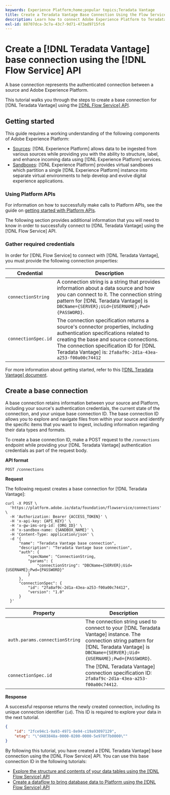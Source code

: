 ```yaml
---
keywords: Experience Platform;home;popular topics;Teradata Vantage
title: Create a Teradata Vantage Base Connection Using the Flow Service API
description: Learn how to connect Adobe Experience Platform to Teradata Vantage using the Flow Service API.
exl-id: 88707dca-3c7a-43c7-9d71-473ad9715fc6
---
```

# Create a [!DNL Teradata Vantage] base connection using the [!DNL Flow Service] API

A base connection represents the authenticated connection between a source and Adobe Experience Platform.

This tutorial walks you through the steps to create a base connection for [!DNL Teradata Vantage] using the [[!DNL Flow Service] API](https://www.adobe.io/experience-platform-apis/references/flow-service/).

## Getting started

This guide requires a working understanding of the following components of Adobe Experience Platform:

* [Sources](../../../../home.md): [!DNL Experience Platform] allows data to be ingested from various sources while providing you with the ability to structure, label, and enhance incoming data using [!DNL Experience Platform] services.
* [Sandboxes](../../../../../sandboxes/home.md): [!DNL Experience Platform] provides virtual sandboxes which partition a single [!DNL Experience Platform] instance into separate virtual environments to help develop and evolve digital experience applications.

### Using Platform APIs

For information on how to successfully make calls to Platform APIs, see the guide on [getting started with Platform APIs](../../../../../landing/api-guide.md).

The following section provides additional information that you will need to know in order to successfully connect to [!DNL Teradata Vantage] using the [!DNL Flow Service] API.

### Gather required credentials

In order for [!DNL Flow Service] to connect with [!DNL Teradata Vantage], you must provide the following connection properties:

| Credential | Description |
| --- | --- |
| `connectionString` | A connection string is a string that provides information about a data source and how you can connect to it. The connection string pattern for [!DNL Teradata Vantage] is `DBCName={SERVER};Uid={USERNAME};Pwd={PASSWORD}`. | 
| `connectionSpec.id` | The connection specification returns a source's connector properties, including authentication specifications related to creating the base and source connections. The connection specification ID for [!DNL Teradata Vantage] is: `2fa8af9c-2d1a-43ea-a253-f00a00c74412` |

For more information about getting started, refer to this [[!DNL Teradata Vantage] document](https://docs.teradata.com/r/Teradata-VantageTM-Advanced-SQL-Engine-Security-Administration/July-2021/Setting-Up-the-Administrative-Infrastructure/Controlling-Access-to-the-Operating-System/Working-with-OS-Level-Security-Options).

## Create a base connection

A base connection retains information between your source and Platform, including your source's authentication credentials, the current state of the connection, and your unique base connection ID. The base connection ID allows you to explore and navigate files from within your source and identify the specific items that you want to ingest, including information regarding their data types and formats.

To create a base connection ID, make a POST request to the `/connections` endpoint while providing your [!DNL Teradata Vantage] authentication credentials as part of the request body.

**API format**

```https
POST /connections
```

**Request**

The following request creates a base connection for [!DNL Teradata Vantage]:

```shell
curl -X POST \
  'https://platform.adobe.io/data/foundation/flowservice/connections' \
  -H 'Authorization: Bearer {ACCESS_TOKEN}' \
  -H 'x-api-key: {API_KEY}' \
  -H 'x-gw-ims-org-id: {ORG_ID}' \
  -H 'x-sandbox-name: {SANDBOX_NAME}' \
  -H 'Content-Type: application/json' \
  -d '{
      "name": "Teradata Vantage base connection",
      "description": "Teradata Vantage base connection",
      "auth": {
          "specName": "ConnectionString,
          "params": {
              "connectionString": "DBCName={SERVER};Uid={USERNAME};Pwd={PASSWORD}"
          }
      },
      "connectionSpec": {
          "id": "2fa8af9c-2d1a-43ea-a253-f00a00c74412",
          "version": "1.0"
      }
  }'
```

| Property | Description |
| -------- | ----------- |
| `auth.params.connectionString` | The connection string used to connect to your [!DNL Teradata Vantage] instance. The connection string pattern for [!DNL Teradata Vantage] is `DBCName={SERVER};Uid={USERNAME};Pwd={PASSWORD}`. |
| `connectionSpec.id` | The [!DNL Teradata Vantage] connection specification ID: `2fa8af9c-2d1a-43ea-a253-f00a00c74412`. |

**Response**

A successful response returns the newly created connection, including its unique connection identifier (`id`). This ID is required to explore your data in the next tutorial.

```json
{
    "id": "2fce94c1-9a93-4971-8e94-c19a93097129",
    "etag": "\"d403848a-0000-0200-0000-5e978f7b0000\""
}
```

By following this tutorial, you have created a [!DNL Teradata Vantage] base connection using the [!DNL Flow Service] API. You can use this base connection ID in the following tutorials:

* [Explore the structure and contents of your data tables using the [!DNL Flow Service] API](../../explore/tabular.md)
* [Create a dataflow to bring database data to Platform using the [!DNL Flow Service] API](../../collect/database-nosql.md)
